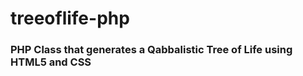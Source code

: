 treeoflife-php
==============

### PHP Class that generates a Qabbalistic Tree of Life using HTML5 and CSS


